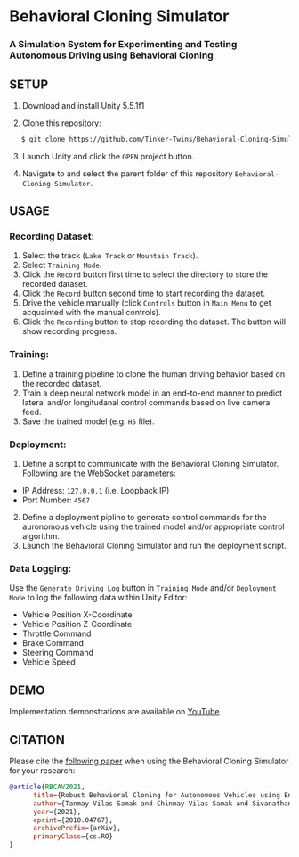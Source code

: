 # Behavioral Cloning Simulator
### A Simulation System for Experimenting and Testing Autonomous Driving using Behavioral Cloning

## SETUP

1. Download and install Unity 5.5.1f1

2. Clone this repository:

 ```bash
    $ git clone https://github.com/Tinker-Twins/Behavioral-Cloning-Simulator.git
```
3. Launch Unity and click the `OPEN` project button.
  
4. Navigate to and select the parent folder of this repository `Behavioral-Cloning-Simulator`.

## USAGE

### Recording Dataset:
1. Select the track (`Lake Track` or `Mountain Track`).
2. Select `Training Mode`.
3. Click the `Record` button first time to select the directory to store the recorded dataset.
4. Click the `Record` button second time to start recording the dataset.
5. Drive the vehicle manually (click `Controls` button in `Main Menu` to get acquainted with the manual controls).
6. Click the `Recording` button to stop recording the dataset. The button will show recording progress.
  
### Training:
1. Define a training pipeline to clone the human driving behavior based on the recorded dataset.
2. Train a deep neural network model in an end-to-end manner to predict lateral and/or longitudanal control commands based on live camera feed.
3. Save the trained model (e.g. `H5` file).

### Deployment:
1. Define a script to communicate with the Behavioral Cloning Simulator. Following are the WebSocket parameters:
  - IP Address: `127.0.0.1` (i.e. Loopback IP)
  - Port Number: `4567`
2. Define a deployment pipline to generate control commands for the auronomous vehicle using the trained model and/or appropriate control algorithm.
3. Launch the Behavioral Cloning Simulator and run the deployment script.

### Data Logging:
Use the `Generate Driving Log` button in `Training Mode` and/or `Deployment Mode` to log the following data within Unity Editor:
  - Vehicle Position X-Coordinate
  - Vehicle Position Z-Coordinate
  - Throttle Command
  - Brake Command
  - Steering Command
  - Vehicle Speed

## DEMO
Implementation demonstrations are available on [YouTube](https://youtube.com/playlist?list=PLY45pkzWzH9_OskmgHXuzW8HmOhWWIqcu).

## CITATION
Please cite the [following paper](https://arxiv.org/abs/2010.04767) when using the Behavioral Cloning Simulator for your research:

```bibtex
@article{RBCAV2021,
      title={Robust Behavioral Cloning for Autonomous Vehicles using End-to-End Imitation Learning}, 
      author={Tanmay Vilas Samak and Chinmay Vilas Samak and Sivanathan Kandhasamy},
      year={2021},
      eprint={2010.04767},
      archivePrefix={arXiv},
      primaryClass={cs.RO}
}
```
